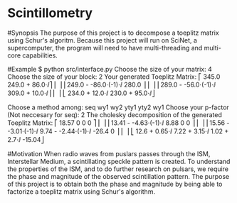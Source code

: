 # Scintillometry

#Synopsis
The purpose of this project is to decompose a toeplitz matrix using Schur's algoritm. Because this project will run on SciNet, a supercomputer, the program will need to have multi-threading and multi-core capabilities. 

#Example
$ python src/interface.py
Choose the size of your matrix:
4
Choose the size of your block:
2
Your generated Toeplitz Matrix:
⎡       345.0          249.0 + 86.0⋅ⅈ⎤
⎢                                    ⎥
⎢249.0 - -86.0⋅(-1)⋅ⅈ      280.0     ⎥
⎢                                    ⎥
⎢289.0 - -56.0⋅(-1)⋅ⅈ  309.0 + 10.0⋅ⅈ⎥
⎢                                    ⎥
⎣   234.0 + 12.0⋅ⅈ     230.0 + 95.0⋅ⅈ⎦

Choose a method among: seq wy1 wy2 yty1 yty2
wy1
Choose your p-factor (Not neccesary for seq):
2
The cholesky decomposition of the generated Toeplitz Matrix:
⎡       18.57                   0                0          0   ⎤
⎢                                                               ⎥
⎢13.41 - -4.63⋅(-1)⋅ⅈ         8.88               0          0   ⎥
⎢                                                               ⎥
⎢15.56 - -3.01⋅(-1)⋅ⅈ  9.74 - -2.44⋅(-1)⋅ⅈ     -26.4        0   ⎥
⎢                                                               ⎥
⎣   12.6 + 0.65⋅ⅈ         7.22 + 3.15⋅ⅈ     1.02 + 2.7⋅ⅈ  -15.04⎦

#Motivation
When radio waves from puslars passes through the ISM, Interstellar Medium, a scintillating speckle pattern is created. To understand the properties of the ISM, and to do further research on pulsars, we require the phase and magnitude of the observed scintillation pattern. The purpose of this project is to obtain both the phase and magnitude by being able to factorize a toeplitz matrix using Schur's algorithm. 
